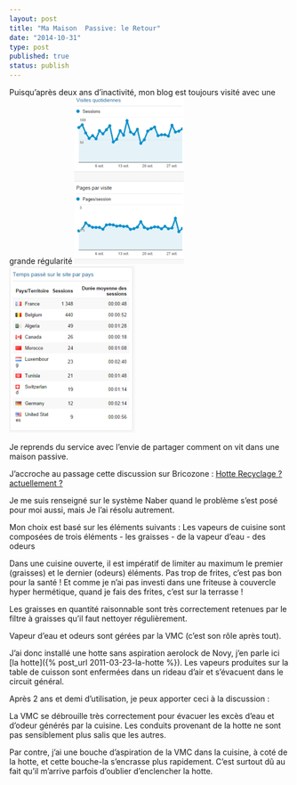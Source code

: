 ```yaml
---
layout: post
title: "Ma Maison  Passive: le Retour"
date: "2014-10-31"
type: post
published: true
status: publish
---
```


Puisqu’après deux ans d’inactivité, mon blog est toujours visité avec une grande régularité [![stat dashb 20141030](/images/2014/10/stat-dashb-20141030-197x300.png)](/images/2014/10/stat-dashb-20141030.png) [![stat2 dashb 20141030](/images/2014/10/stat2-dashb-20141030-226x300.png)](/images/2014/10/stat2-dashb-20141030.png)

Je reprends du service avec l’envie de partager comment on vit dans une maison passive.

J’accroche au passage cette discussion sur Bricozone : [Hotte Recyclage ? actuellement ?](http://www.bricozone.be/fr/electricite/t-hotte-recyclage-actuellement--27899.html#post929047)

Je me suis renseigné sur le système Naber quand le problème s’est posé pour moi aussi, mais Je l’ai résolu autrement.

Mon choix est basé sur les éléments suivants : Les vapeurs de cuisine sont composées de trois éléments - les graisses - de la vapeur d’eau - des odeurs

Dans une cuisine ouverte, il est impératif de limiter au maximum le premier (graisses) et le dernier (odeurs) éléments. Pas trop de frites, c’est pas bon pour la santé ! Et comme je n’ai pas investi dans une friteuse à couvercle hyper hermétique, quand je fais des frites, c’est sur la terrasse !

Les graisses en quantité raisonnable sont très correctement retenues par le filtre à graisses qu’il faut nettoyer régulièrement.

Vapeur d’eau et odeurs sont gérées par la VMC (c’est son rôle après tout).

J’ai donc installé une hotte sans aspiration aerolock de Novy, j’en parle ici [la hotte]({% post_url 2011-03-23-la-hotte %}). Les vapeurs produites sur la table de cuisson sont enfermées dans un rideau d’air et s’évacuent dans le circuit général.

Après 2 ans et demi d’utilisation, je peux apporter ceci à la discussion :

La VMC se débrouille très correctement pour évacuer les excès d’eau et d’odeur générés par la cuisine. Les conduits provenant de la hotte ne sont pas sensiblement plus salis que les autres.

Par contre, j’ai une bouche d’aspiration de la VMC dans la cuisine, à coté de la hotte, et cette bouche-la s’encrasse plus rapidement. C’est surtout dû au fait qu’il m’arrive parfois d’oublier d’enclencher la hotte.
